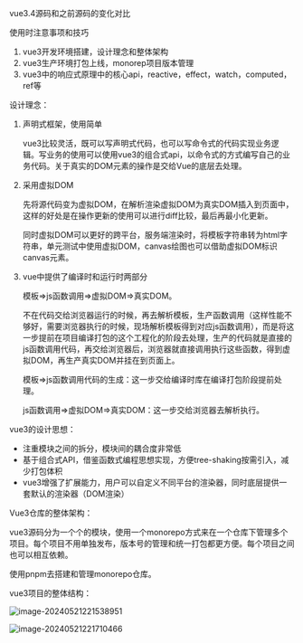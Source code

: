vue3.4源码和之前源码的变化对比

使用时注意事项和技巧



1. vue3开发环境搭建，设计理念和整体架构
2. vue3生产环境打包上线，monorep项目版本管理
3. vue3中的响应式原理中的核心api，reactive，effect，watch，computed，ref等



设计理念：

1. 声明式框架，使用简单

   vue3比较灵活，既可以写声明式代码，也可以写命令式的代码实现业务逻辑。写业务的使用可以使用vue3的组合式api，以命令式的方式编写自己的业务代码。关于真实的DOM元素的操作是交给Vue的底层去处理。 

2. 采用虚拟DOM

   先将源代码变为虚拟DOM，在解析渲染虚拟DOM为真实DOM插入到页面中，这样的好处是在操作更新的使用可以进行diff比较，最后再最小化更新。

   同时虚拟DOM可以更好的跨平台，服务端渲染时，将模板字符串转为html字符串，单元测试中使用虚拟DOM，canvas绘图也可以借助虚拟DOM标识canvas元素。

3. vue中提供了编译时和运行时两部分

   模板=>js函数调用=>虚拟DOM=>真实DOM。

   不在代码交给浏览器运行的时候，再去解析模板，生产函数调用（这样性能不够好，需要浏览器执行的时候，现场解析模板得到对应js函数调用），而是将这一步提前在项目编译打包的这个工程化的阶段去处理，生产的代码就是直接的js函数调用代码，再交给浏览器后，浏览器就直接调用执行这些函数，得到虚拟DOM，再生产真实DOM并挂在到页面上。

   模板=>js函数调用代码的生成：这一步交给编译时库在编译打包阶段提前处理。

   js函数调用=>虚拟DOM=>真实DOM：这一步交给浏览器去解析执行。

   

vue3的设计思想：

- 注重模块之间的拆分，模块间的耦合度非常低
- 基于组合式API，借鉴函数式编程思想实现，方便tree-shaking按需引入，减少打包体积
- vue3增强了扩展能力，用户可以自定义不同平台的渲染器，同时底层提供一套默认的渲染器（DOM渲染）





Vue3仓库的整体架构：

vue3源码分为一个个的模块，使用一个monorepo方式来在一个仓库下管理多个项目。每个项目不用单独发布，版本号的管理和统一打包都更方便。每个项目之间也可以相互依赖。 

使用pnpm去搭建和管理monorepo仓库。



vue3项目的整体结构：

![image-20240521221538951](D:\learn-notes\珠峰架构\images\image-20240521221538951.png)

![image-20240521221710466](D:\learn-notes\珠峰架构\images\image-20240521221710466.png)